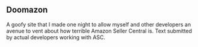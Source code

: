 ## Doomazon

A goofy site that I made one night to allow myself and other developers
an avenue to vent about how terrible Amazon Seller Central is. Text submitted
by actual developers working with ASC.
